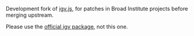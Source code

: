 Development fork of [igv.js](https://github.com/igvteam/igv.js), for patches in Broad Institute projects before merging upstream.

Please use the [official igv package](https://www.npmjs.com/package/igv), not this one.
